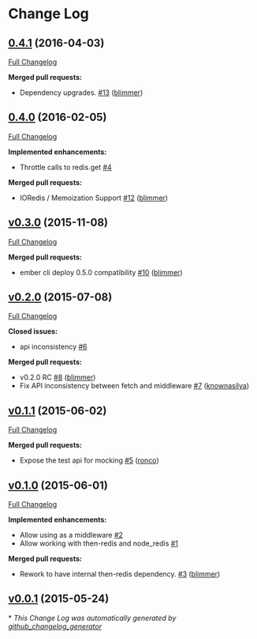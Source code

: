 # Change Log

## [0.4.1](https://github.com/blimmer/node-ember-cli-deploy-redis/tree/0.4.1) (2016-04-03)
[Full Changelog](https://github.com/blimmer/node-ember-cli-deploy-redis/compare/0.4.0...0.4.1)

**Merged pull requests:**

- Dependency upgrades. [\#13](https://github.com/blimmer/node-ember-cli-deploy-redis/pull/13) ([blimmer](https://github.com/blimmer))

## [0.4.0](https://github.com/blimmer/node-ember-cli-deploy-redis/tree/0.4.0) (2016-02-05)
[Full Changelog](https://github.com/blimmer/node-ember-cli-deploy-redis/compare/v0.3.0...0.4.0)

**Implemented enhancements:**

- Throttle calls to redis.get [\#4](https://github.com/blimmer/node-ember-cli-deploy-redis/issues/4)

**Merged pull requests:**

- IORedis / Memoization Support [\#12](https://github.com/blimmer/node-ember-cli-deploy-redis/pull/12) ([blimmer](https://github.com/blimmer))

## [v0.3.0](https://github.com/blimmer/node-ember-cli-deploy-redis/tree/v0.3.0) (2015-11-08)
[Full Changelog](https://github.com/blimmer/node-ember-cli-deploy-redis/compare/v0.2.0...v0.3.0)

**Merged pull requests:**

- ember cli deploy 0.5.0 compatibility [\#10](https://github.com/blimmer/node-ember-cli-deploy-redis/pull/10) ([blimmer](https://github.com/blimmer))

## [v0.2.0](https://github.com/blimmer/node-ember-cli-deploy-redis/tree/v0.2.0) (2015-07-08)
[Full Changelog](https://github.com/blimmer/node-ember-cli-deploy-redis/compare/v0.1.1...v0.2.0)

**Closed issues:**

- api inconsistency [\#6](https://github.com/blimmer/node-ember-cli-deploy-redis/issues/6)

**Merged pull requests:**

- v0.2.0 RC [\#8](https://github.com/blimmer/node-ember-cli-deploy-redis/pull/8) ([blimmer](https://github.com/blimmer))
- Fix API inconsistency between fetch and middleware [\#7](https://github.com/blimmer/node-ember-cli-deploy-redis/pull/7) ([knownasilya](https://github.com/knownasilya))

## [v0.1.1](https://github.com/blimmer/node-ember-cli-deploy-redis/tree/v0.1.1) (2015-06-02)
[Full Changelog](https://github.com/blimmer/node-ember-cli-deploy-redis/compare/v0.1.0...v0.1.1)

**Merged pull requests:**

- Expose the test api for mocking [\#5](https://github.com/blimmer/node-ember-cli-deploy-redis/pull/5) ([ronco](https://github.com/ronco))

## [v0.1.0](https://github.com/blimmer/node-ember-cli-deploy-redis/tree/v0.1.0) (2015-06-01)
[Full Changelog](https://github.com/blimmer/node-ember-cli-deploy-redis/compare/v0.0.1...v0.1.0)

**Implemented enhancements:**

- Allow using as a middleware [\#2](https://github.com/blimmer/node-ember-cli-deploy-redis/issues/2)
- Allow working with then-redis and node\_redis [\#1](https://github.com/blimmer/node-ember-cli-deploy-redis/issues/1)

**Merged pull requests:**

- Rework to have internal then-redis dependency. [\#3](https://github.com/blimmer/node-ember-cli-deploy-redis/pull/3) ([blimmer](https://github.com/blimmer))

## [v0.0.1](https://github.com/blimmer/node-ember-cli-deploy-redis/tree/v0.0.1) (2015-05-24)


\* *This Change Log was automatically generated by [github_changelog_generator](https://github.com/skywinder/Github-Changelog-Generator)*